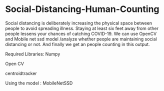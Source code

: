 # Social-Distancing-Human-Counting

Social distancing is deliberately increasing the physical space between people to avoid spreading illness. Staying at least six feet away from other people lessens your chances of catching COVID-19. We can use OpenCV and Mobile net ssd model /analyze whether people are maintaining social distancing or not. And finally we get an people counting in this output.

Required Libraries:
  Numpy
  
  
  Open CV
  
  
  
  centroidtracker
  
 Using the model : MobileNetSSD
